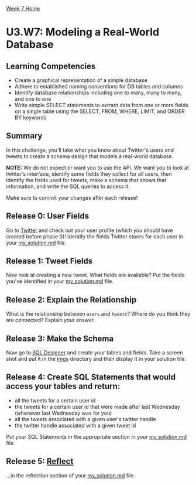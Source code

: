 [Week 7 Home](../)

# U3.W7: Modeling a Real-World Database

## Learning Competencies
- Create a graphical representation of a simple database
- Adhere to established naming conventions for DB tables and columns
- Identify database relationships including one to many, many to many, and one to one
- Write simple SELECT statements to extract data from one or more fields on a single table using the SELECT, FROM, WHERE, LIMIT, and ORDER BY keywords


## Summary
In this challenge, you'll take what you know about Twitter's users and tweets to create a schema design that models a real-world database.

**NOTE:** We do not expect or want you to use the API. We want you to look at twitter's interface, identify some fields they collect for all users, then identify the fields used for tweets, make a schema that shows that information, and write the SQL queries to access it.

Make sure to commit your changes after each release!

## Release 0: User Fields
Go to [Twitter](https://twitter.com/) and check out your user profile (which you should have created before phase 0)! Identify the fields Twitter stores for each user in your [my_solution.md](my_solution.md) file.

## Release 1: Tweet Fields
Now look at creating a new tweet. What fields are available? Put the fields you've identified in your [my_solution.md](my_solution.md) file.

## Release 2: Explain the Relationship
What is the relationship between `users` and `tweets`? Where do you think they are connected? Explain your answer.

## Release 3: Make the Schema
Now go to [SQL Designer](http://socrates.devbootcamp.com/sql) and create your tables and fields. Take a screen shot and put it in the [imgs](../imgs) directory and then display it in your solution file.

## Release 4: Create SQL Statements that would access your tables and return:
- all the tweets for a certain user id
- the tweets for a certain user id that were made after last Wednesday (whenever last Wednesday was for you)
- all the tweets associated with a given user's twitter handle
- the twitter handle associated with a given tweet id

Put your SQL Statements in the appropriate section in your [my_solution.md](my_solution.md) file.

## Release 5: [Reflect](https://github.com/Devbootcamp/phase-0-handbook/blob/master/coding-references/reflection-guidelines.md)
...in the reflection section of your [my_solution.md](my_solution.md) file.



